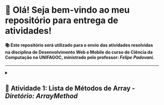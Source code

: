 # 👋 Olá! Seja bem-vindo ao meu repositório para entrega de atividades!

#### 📚 Este repositório será utilizado para o envio das atividades resolvidas na disciplina de **Desenvolvimento Web e Mobile** do curso de Ciência da Computação no **UNIFAGOC**, ministrado pelo professor: *Felipe Padovani*.

---

<details>
  <summary><h2>📌 Atividade 1: Lista de Métodos de Array - <em>Diretório: ArrayMethod</em></h2></summary>

## 🛠 Manipulação de Arrays em TypeScript

Este projeto demonstra o uso prático de diversos **métodos nativos de Arrays** no TypeScript, aplicados a uma base de dados fictícia de funcionários.  
O objetivo é apresentar exemplos claros de como **manipular**, **filtrar**, **buscar**, **ordenar** e **transformar** informações armazenadas em arrays de objetos.

---

### 📋 Estrutura dos Dados

O tipo `DadoGenerico` define a estrutura de cada funcionário:

```typescript
type DadoGenerico = {
    nome: string;
    idade: number;
    salario: number;
    cargo: string;
    ativo: boolean;
    dataAdmissao: Date;
}
```

## 🔭 16 Métodos demonstrados e 5 funções implementadas para exemplo

### 🧩 Métodos Exemplificados

<table>
  <thead>
    <tr>
      <th>ID</th>
      <th>MÉTODO</th>
      <th>FUNCIONALIDADE</th>
    </tr>
  </thead>
  <tbody>
    <tr>
      <td>1</td>
      <td>map()</td>
      <td>Extrair salários da lista</td>
    </tr>
    <tr>
      <td>2</td>
      <td>filter()</td>
      <td>Filtrar pessoas ativas presentes</td>
    </tr>
    <tr>
      <td>3</td>
      <td>find()</td>
      <td>Localizar pessoa específica por data de admissão</td>
    </tr>
    <tr>
      <td>4</td>
      <td>reduce()</td>
      <td>Somar salários</td>
    </tr>
    <tr>
      <td>5</td>
      <td>some()</td>
      <td>Verificar se existe salário maior que 5000</td>
    </tr>
    <tr>
      <td>6</td>
      <td>every()</td>
      <td>Verificar se todos os funcionários são ativos</td>
    </tr>
    <tr>
      <td>7</td>
      <td>forEach()</td>
      <td>Imprimir nomes dos funcionários</td>
    </tr>
    <tr>
      <td>8</td>
      <td>sort()</td>
      <td>Ordenar funcionários por idade</td>
    </tr>
    <tr>
      <td>9</td>
      <td>slice()</td>
      <td>Obter os dois primeiros funcionários</td>
    </tr>
    <tr>
      <td>10</td>
      <td>splice()</td>
      <td>Remover o terceiro funcionário</td>
    </tr>
    <tr>
      <td>11</td>
      <td>concat()</td>
      <td>Unir listas "database" e "maisFuncionarios"</td>
    </tr>
    <tr>
      <td>12</td>
      <td>includes()</td>
      <td>Verificar se existe o cargo "Desenvolvedor"</td>
    </tr>
    <tr>
      <td>13</td>
      <td>reverse()</td>
      <td>Inverter a lista de todos os funcionários</td>
    </tr>
    <tr>
      <td>14</td>
      <td>findIndex()</td>
      <td>Encontrar índice da funcionária Ana</td>
    </tr>
    <tr>
      <td>15</td>
      <td>pop()</td>
      <td>Remover o último funcionário</td>
    </tr>
    <tr>
      <td>16</td>
      <td>push()</td>
      <td>Adicionar funcionário ao final da lista</td>
    </tr>
  </tbody>
</table>

### 🧩 Funções Implementadas

#### ● Function1️⃣ apresentarDados(nomeArray: string[], dados: DadoGenerico[][]) 
▶Mostra no console o nome dos arrays e todos os seus elementos detalhados. <br> ▶O nomeArray é usado apenas para dar um título a lista qe está sendo impressa.

#### ● Function2️⃣ aumentoSalarialPorCargo(database: DadoGenerico[], cargos: string[], porcentagem: number)
▶Aumenta o salário de funcionários com cargos específicos, aplicando um percentual.

#### ● Function3️⃣ filtroComReverter(database: DadoGenerico[], data: Date)
▶Filtra funcionários ativos admitidos após uma data. <br> ▶Ordena por salário e inverte a ordem (maior para menor).

#### ● Function4️⃣ encontrarFuncionarioPorNome(database: DadoGenerico[], nome: string)
▶Busca um funcionário pelo nome. <br> ▶Remove o funcionário encontrado do array original.

#### ● Function5️⃣ calcularMediaSalarial(database: DadoGenerico[])
▶Calcula a média salarial apenas dos funcionários ativos.

### Comando para executar o TypeScript

Para evitar complexidades de criar um arquivo json.config e compilar o ArrayMethods.ts, primeiro faça a transpilação para js
```cmd
tsc ArrayMethods.ts
```
Executar o arquivo transpilado
```cmd
node ArrayMethods.js
```

</details>
